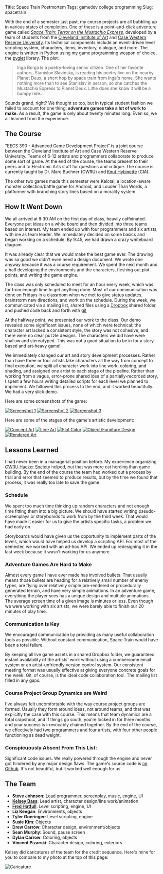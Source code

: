 Title: Space Train Postmortem
Tags: gamedev college programming
Slug: spacetrain

With the end of a semester just past, my course projects are all bubbling up in
various states of completion. One of these is a point-and-click adventure game
called *[Space Train: Terror on the Mustachio
Express](|filename|/pages/space-train.md)*, developed by a team of
students from the [Cleveland Institute of Art](http:/www.cia.edu/) and [Case
Western Reserve University](http:/www.case.edu). Its technical components
include an event-driven level scripting system, characters, items, inventory,
dialogue, and more.  The engine is written in Python using my game programming
weapon of choice, the [pyglet](http:/www.pyglet.org) library. The plot:

> Inga Borga is a poetry-loving senior citizen. One of her favorite authors,
> Stanislov Slavinsky, is reading his poetry live on the nearby Planet Deux, a
> short hop by space train from Inga's home. She wants nothing more than to see
> Stanislav in person, so she catches the Mustachio Express to Planet Deux.
> Little does she know it will be a bumpy ride...

Sounds grand, right? We thought so too, but in typical student fashion we
failed to account for one thing: **adventure games take a lot of work to
make.** As a result, the game is only about twenty minutes long. Even so, we
all learned from the experience.

## The Course

"EECS 390 - Advanced Game Development Project" is a joint course between the
Cleveland Institute of Art and Case Western Reserve University. Teams of 6-12
artists and programmers collaborate to produce some sort of game. At the end of
the course, the teams present to their peers and to Electronic Arts staff for
questions and critique. The course is currently taught by Dr. Marc Buchner
(CWRU) and [Knut Hybinette](http:/www.knuthybinette.com/) (CIA).

The other two games made this semester were Kalotai, a location-aware monster
collection/battle game for Android, and Louder Than Words, a platformer with
branching story lines based on a morality system.

## How It Went Down

We all arrived at 8:30 AM on the first day of class, heavily caffeinated.
Everyone put ideas on a white board and then divided into three teams based on
interest. My team ended up with four programmers and six artists, with me as
team leader. We immediately decided on some basics and began working on a
schedule. By 9:45, we had drawn a crazy whiteboard diagram.

It was already clear that we would make the best game ever. The drawing was so
good we didn't even need a design document. We wrote one anyway because it was
a course requirement. We spent the next month and a half developing the
environments and the characters, fleshing out plot points, and writing the game
engine.

The class was only scheduled to meet for an hour every week, which was far from
enough time to get anything done. Most of our communication was done on Fridays
in a classroom when we met to give status updates, brainstorm new directions,
and work on the schedule. During the week, we communicated via a mailing list,
shared files using a [Dropbox](http:/www.dropbox.com) shared folder, and
pushed code back and forth with [git](http:/www.git-scm.org/)

At the halfway point, we presented our work to the class. Our demo revealed
some significant issues, none of which were technical: the character art lacked
a consistent style, the story was not cohesive, and there were no clear puzzle
designs. The characters we did have were shallow and stereotyped. This was not
a good situation to be in for a story-based and art-heavy game!

We immediately changed our art and story development processes. Rather than
have three or four artists take characters all the way from concept to final
execution, we split all character work into line work, coloring, and shading,
and assigned one artist to each stage of the pipeline. Rather than working from
a vague, error-prone shared idea of a partially-recorded story, I spent a few
hours writing detailed scripts for each level we planned to implement. We
followed this process to the end, and it worked beautifully. We had a very
slick demo.

Here are some screenshots of the game:

[![Screenshot 1](|filename|/img/content/space_train_thumb_1.png)](|filename|/img/content/space_train_screenshot_1.png)
[![Screenshot 2](|filename|/img/content/space_train_thumb_2.png)](|filename|/img/content/space_train_screenshot_2.png)
[![Screenshot 3](|filename|/img/content/space_train_thumb_3.png)](|filename|/img/content/space_train_screenshot_3.png)

Here are some of the stages of the game's artistic development:

[![Concept Art](|filename|/img/content/space_train_art_1_thumb.png)](|filename|/img/content/space_train_art_1.png)
[![Line Art](|filename|/img/content/space_train_art_2_thumb.png)](|filename|/img/content/space_train_art_2.png)
[![Flat Color](|filename|/img/content/space_train_art_3_thumb.png)](|filename|/img/content/space_train_art_3.png)
[![Object/Furniture Design](|filename|/img/content/space_train_art_4_thumb.png)](|filename|/img/content/space_train_art_4.png)
[![Rendered Art](|filename|/img/content/space_train_art_5_thumb.png)](|filename|/img/content/space_train_art_5.png)

## Lessons Learned

I had never been in a managerial position before. My experience organizing
[CWRU Hacker Society](http:/hacsoc.org/) helped, but that was more cat herding
than game building. By the end of the course the team had worked out a process
by trial and error that seemed to produce results, but by the time we found
that process, it was really too late to save the game.

### Schedule

We spent too much time thinking up random characters and not enough time
fitting them into a big picture. We should have started writing
pseudo-screenplays or storyboards to work from by the third week. That would
have made it easier for us to give the artists specific tasks, a problem we had
early on.

Storyboards would have given us the opportunity to implement parts of the
levels, which would have helped us develop a scripting API. For most of the
semester, we worked with an ad-hoc API. We ended up redesigning it in the last
week because it wasn't working for us anymore.

### Adventure Games Are Hard to Make

Almost every game I have ever made has involved bullets. That usually means
those bullets are heading for a relatively small number of enemy types, are
flying over relatively simple pre-rendered or procedurally generated terrain,
and have very simple animations. In an adventure game, everything the player
sees has a unique design and multiple animations. The average screen time of a
given image is minutes or less. Even though we were working with six artists,
we were barely able to finish our 20 minutes of play time.

### Communication is Key

We encouraged communication by providing as many useful collaboration tools as
possible. Without constant communication, Space Train would have been a total
failure.

By keeping all live game assets in a shared Dropbox folder, we guaranteed
instant availability of the artists' work without using a cumbersome email
system or an artist-unfriendly version control system. Our consistent meeting
format was usually effective at giving everyone concrete goals for the week.
Git, of course, is the ideal code collaboration tool. The mailing list filled
in any gaps.

### Course Project Group Dynamics are Weird

I've always felt uncomfortable with the way course project groups are formed.
Usually they form around ideas, not around teams, and that was explicitly the
case with this course. This means that team dynamics are a total crapshoot, and
if things go south, you're locked in for three months and your success is
irrevocably chained together. By the end of the course, we effectively had two
programmers and four artists, with four other people functioning as dead
weight.

### Conspicuously Absent From This List:

Significant code issues. We really powered through the engine and never got
hindered by any major design flaws. The game's source code is [on
Github](http:/www.github.com/irskep/Space-Train). It's not beautiful, but it
worked well enough for us.

## The Team

* **Steve Johnson**: Lead programmer, screenplay, music, engine, UI
* **[Kelsey Bass](http:/taxidermyrobot.blogspot.com/)**: Lead artist, character design/line work/animation
* **[Fred Hatfull](http:/www.fredhatfull.com/)**: Level scripting, engine, UI
* **Liz Keegan**: Environments, objects
* **Tyler Goeringer**: Level scripting, engine
* **Susie Kim**: Objects
* **Drew Carrow**: Character design, environment/objects
* **Sean Murphy**: Sound, pause screen
* **Dylan Carrow**: Coloring, objects
* **Vincent Pizarski**: Character design, coloring, exteriors

Kelsey did caricatures of the team for the credit sequence. Here's mine for you
to compare to my photo at the top of this page:

![Caricature](|filename|/img/content/space_train_caricature.png)

